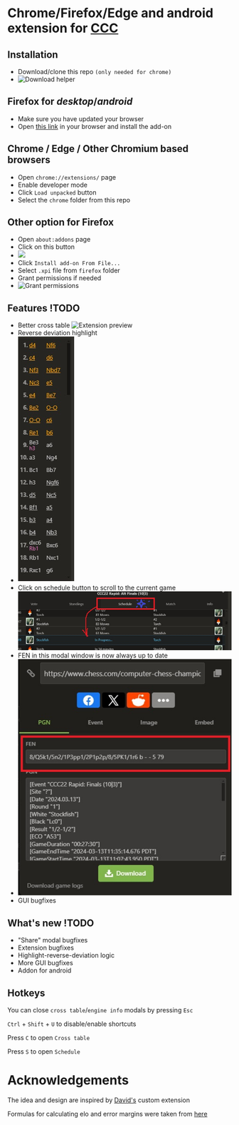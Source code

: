 # Chrome/Firefox/Edge and android extension for [CCC](https://www.chess.com/computer-chess-championship#)

## Installation
- Download/clone this repo `(only needed for chrome)`
- ![Download helper](https://github.com/truekendor/better-ccc-extension/blob/main/img/download.webp)

## Firefox for *desktop*/*android*
- Make sure you have updated your browser
- Open [this link](https://addons.mozilla.org/en-US/firefox/addon/better-ccc/) in your browser and install the add-on


## Chrome / Edge / Other Chromium based browsers
- Open `chrome://extensions/` page
- Enable developer mode
- Click `Load unpacked` button
- Select the `chrome` folder from this repo

## Other option for Firefox
- Open `about:addons` page
- Click on this button
- ![](https://github.com/truekendor/better-ccc-extension/blob/main/img/firefox_where.webp)
- Click `Install add-on From File...`
- Select `.xpi` file from `firefox` folder
- Grant permissions if needed
- ![Grant permissions](https://github.com/truekendor/better-ccc-extension/blob/main/img/grant%20permissions.webp)


## Features !TODO
  - Better cross table ![Extension preview](https://github.com/truekendor/better-ccc-extension/blob/main/img/preview.webp)
  - Reverse deviation highlight
  - ![deviation](https://github.com/truekendor/better-ccc-extension/blob/new-version-changes/img/preview-highlight.jpg)
  - Click on schedule button to scroll to the current game ![schedule button click](https://github.com/truekendor/better-ccc-extension/blob/new-version-changes/img/schedule-click.jpg)
  - FEN in this modal window is now always up to date
  - ![](https://github.com/truekendor/better-ccc-extension/blob/new-version-changes/img/share-modal.jpg)
  - GUI bugfixes
 

## What's new !TODO
  - "Share" modal bugfixes
  - Extension bugfixes
  - Highlight-reverse-deviation logic
  - More GUI bugfixes
  - Addon for android

## Hotkeys 

You can close `cross table`/`engine info` modals by pressing `Esc`

`Ctrl` + `Shift` + `U` to disable/enable shortcuts

Press `C` to open `Cross table`

Press `S` to open `Schedule`


# Acknowledgements

The idea and design are inspired by [David's](https://github.com/dav1312) custom extension

Formulas for calculating elo and error margins were taken from [here](https://3dkingdoms.com/chess/elo.htm)
